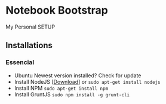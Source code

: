 # Notebook Bootstrap

My Personal SETUP

## Installations

### Essencial

* Ubuntu Newest version installed? Check for update
* Install NodeJS [[Download](http://nodejs.org/download/)] or `sudo apt-get install nodejs`
* Install NPM `sudo apt-get install npm`
* Install GruntJS `sudo npm install -g grunt-cli`
